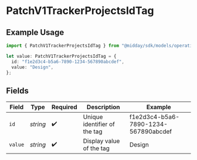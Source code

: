 # PatchV1TrackerProjectsIdTag

## Example Usage

```typescript
import { PatchV1TrackerProjectsIdTag } from "@midday/sdk/models/operations";

let value: PatchV1TrackerProjectsIdTag = {
  id: "f1e2d3c4-b5a6-7890-1234-567890abcdef",
  value: "Design",
};
```

## Fields

| Field                                | Type                                 | Required                             | Description                          | Example                              |
| ------------------------------------ | ------------------------------------ | ------------------------------------ | ------------------------------------ | ------------------------------------ |
| `id`                                 | *string*                             | :heavy_check_mark:                   | Unique identifier of the tag         | f1e2d3c4-b5a6-7890-1234-567890abcdef |
| `value`                              | *string*                             | :heavy_check_mark:                   | Display value of the tag             | Design                               |